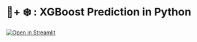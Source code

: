 # 🎈+ ❄️ : XGBoost Prediction in Python

[![Open in Streamlit](https://static.streamlit.io/badges/streamlit_badge_black_white.svg)](https://demo-xgboost-diamonds.streamlit.app/)
